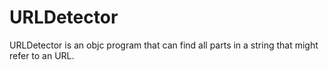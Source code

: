 URLDetector
===========

URLDetector is an objc program that can find all parts in a string that might refer to an URL.
